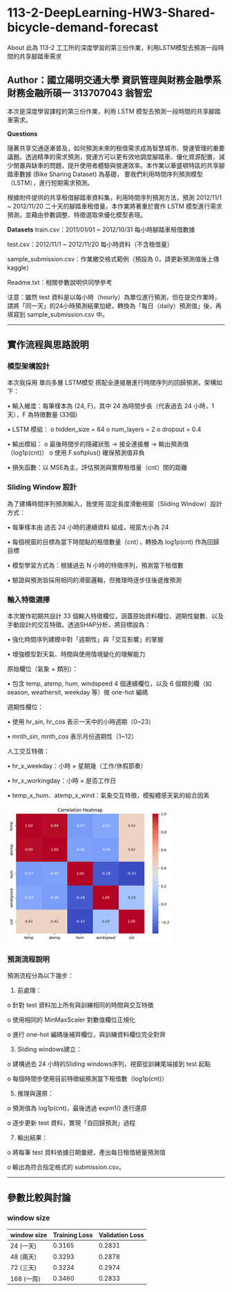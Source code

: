 # 113-2-DeepLearning-HW3-Shared-bicycle-demand-forecast
About 此為 113-2 工工所的深度學習的第三份作業，利用LSTM模型去預測一段時間的共享腳踏車需求

## Author：國立陽明交通大學 資訊管理與財務金融學系財務金融所碩一 313707043 翁智宏

本次是深度學習課程的第三份作業，利用 LSTM 模型去預測一段時間的共享腳踏車需求。

**Questions**

隨著共享交通逐漸普及，如何預測未來的租借需求成為智慧城市、營運管理的重要議題。透過精準的需求預測，營運方可以更有效地調度腳踏車、優化資源配置，減少閒置與缺車的問題，提升使用者體驗與營運效率。本作業以華盛頓特區的共享腳踏車數據 (Bike Sharing Dataset) 為基礎，
要我們利用時間序列預測模型（LSTM），進行短期需求預測。 

根據附件提供的共享租借腳踏車資料集，利用時間序列預測方法，預測 2012/11/1 ~ 2012/11/20 二十天的腳踏車租借量。本作業將著重於實作 LSTM 模型進行需求預測，並藉由參數調整、特徵選取來優化模型表現。

**Datasets**
train.csv：2011/01/01 ~ 2012/10/31 每小時腳踏車租借數據 

test.csv：2012/11/1 ~ 2012/11/20 每小時資料（不含租借量）

sample_submission.csv：作業繳交格式範例（預設為 0，請更新預測值後上傳kaggle） 

Readme.txt：相關參數說明供同學參考

注意：雖然 test 資料是以每小時（hourly）為單位進行預測，但在提交作業時，請將「同一天」的24小時預測結果加總，轉換為「每日（daily）預測值」後，再填寫到 sample_submission.csv 中。

---

## 實作流程與思路說明

### 模型架構設計

本次我採用 單向多層 LSTM模型 搭配全連接層進行時間序列的回歸預測，架構如下：

•	輸入維度：每筆樣本為 (24, F)，其中 24 為時間步長（代表過去 24 小時，1天），F 為特徵數量 (33個)

•	LSTM 模組：
  o	hidden_size = 64 
  o	num_layers = 2
  o	dropout = 0.4
  
•	輸出模組：
  o	最後時間步的隱藏狀態 → 接全連接層 → 輸出預測值（log1p(cnt)）
  o	使用 F.softplus() 確保預測值非負
  
•	損失函數：以 MSE為主，評估預測與實際租借量（cnt）間的距離

### Sliding Window 設計

為了建構時間序列預測輸入，我使用 固定長度滑動視窗（Sliding Window）設計方式：

•	每筆樣本由 過去 24 小時的連續資料 組成，視窗大小為 24

•	每個視窗的目標為當下時間點的租借數量（cnt），轉換為 log1p(cnt) 作為回歸目標

•	模型學習方式為：根據過去 N 小時的特徵序列，預測當下租借數

•	驗證與預測皆採用相同的滑窗邏輯，但推理時逐步往後遞推預測

### 輸入特徵選擇

本次實作初期共設計 33 個輸入特徵欄位，涵蓋原始資料欄位、週期性變數、以及手動設計的交互特徵。透過SHAP分析，將目標設為：

•	強化時間序列建模中對「週期性」與「交互影響」的掌握

•	增強模型對天氣、時間與使用情境變化的理解能力

原始欄位（氣象 + 類別）：

•	包含 temp, atemp, hum, windspeed 4 個連續欄位，以及 6 個類別欄（如 season, weathersit, weekday 等）做 one-hot 編碼

週期性欄位：

•	使用 hr_sin, hr_cos 表示一天中的小時週期（0~23）

•	mnth_sin, mnth_cos 表示月份週期性（1~12）

人工交互特徵：

•	hr_x_weekday：小時 × 星期幾（工作/休假節奏）

•	hr_x_workingday：小時 × 是否工作日

•	temp_x_hum、atemp_x_wind：氣象交互特徵，模擬體感天氣的組合因素

![Confusion matrix](Images/confusion_matrix.png)

### 預測流程說明

預測流程分為以下幾步：

1.	前處理：
   
o	針對 test 資料加上所有與訓練相同的時間與交互特徵

o	使用相同的 MinMaxScaler 對數值欄位正規化

o	進行 one-hot 編碼後補齊欄位，與訓練資料欄位完全對齊

3.	Sliding windows建立：
   
o	建構過去 24 小時的Sliding windows序列，視窗從訓練尾端接到 test 起點

o	每個時間步使用目前特徵組預測當下租借數（log1p(cnt)）

5.	推理與還原：
   
o	預測值為 log1p(cnt)，最後透過 expm1() 進行還原

o	逐步更新 test 資料，實現「自回歸預測」過程

7.	輸出結果：
   
o	將每筆 test 資料依據日期彙總，產出每日租借總量預測值

o	輸出為符合指定格式的 submission.csv。

---

## 參數比較與討論

### window size

| window size | Training Loss | Validation Loss |
|------------|----------------|------------------|
| 24 (一天)   | 0.3165       | 0.2831         |
| 48 (兩天)   | 0.3293       | 0.2878          |
| 72 (三天)   | 0.3234         | 0.2974        |
| 168 (一周)  | 0.3460 | 0.2833     |


